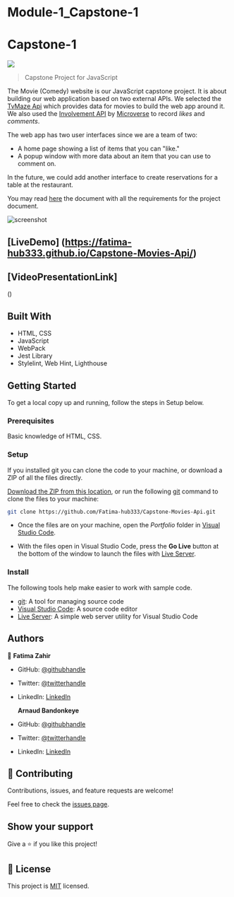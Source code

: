 # Module-1_Capstone-1
# Capstone-1
![](https://img.shields.io/badge/JavaScriptCapstone-blueviolet)


> Capstone Project for JavaScript


The Movie (Comedy) website is our JavaScript capstone project. It is about building our web application based on two external APIs. We selected the [TvMaze Api](https://www.tvmaze.com/api) which provides data for movies to build the web app around it. We also used the [Involvement API](https://www.notion.so/microverse/Involvement-API-869e60b5ad104603aa6db59e08150270) by [Microverse](https://www.microverse.org/) to record _likes_ and _comments_.

The web app has two user interfaces since we are a team of two:

- A home page showing a list of items that you can "like."
- A popup window with more data about an item that you can use to comment on.

In the future, we could add another interface to create reservations for a table at the restaurant.

You may read [here](https://github.com/microverseinc/curriculum-javascript/blob/main/group-capstone/js_capstone.md) the document with all the requirements for the project document.

![screenshot]()

## [LiveDemo] (https://fatima-hub333.github.io/Capstone-Movies-Api/)

## [VideoPresentationLink]
()

## Built With

- HTML, CSS
- JavaScript
- WebPack
- Jest Library
- Stylelint, Web Hint, Lighthouse


## Getting Started
To get a local copy up and running, follow the steps in Setup below.

### Prerequisites
Basic knowledge of HTML, CSS.

### Setup
If you installed git you can clone the code to your machine, or download a ZIP of all the files directly.

[Download the ZIP from this location](https://github.com/Fatima-hub333/Capstone-Movies-Api/archive/refs/heads/Update-README.md.zip), or run the following [git](https://git-scm.com/downloads) command to clone the files to your machine:

```bash
git clone https://github.com/Fatima-hub333/Capstone-Movies-Api.git
```

- Once the files are on your machine, open the _Portfolio_ folder in [Visual Studio Code](https://code.visualstudio.com/).

- With the files open in Visual Studio Code, press the **Go Live** button at the bottom of the window to launch the files with [Live Server](https://marketplace.visualstudio.com/items?itemName=ritwickdey.LiveServer).

### Install

The following tools help make easier to work with sample code.

- [git](https://git-scm.com/downloads): A tool for managing source code
- [Visual Studio Code](https://code.visualstudio.com/): A source code editor
- [Live Server](https://marketplace.visualstudio.com/items?itemName=ritwickdey.LiveServer): A simple web server utility for Visual Studio Code

## Authors

👤 **Fatima Zahir**

- GitHub: [@githubhandle](https://github.com/Fatima-hub333)
- Twitter: [@twitterhandle](https://twitter.com/Fatima_developr)
- LinkedIn: [LinkedIn](https://www.linkedin.com/in/full-stack-webdeveloper-181583234/)
  
  **Arnaud Bandonkeye**

- GitHub: [@githubhandle](https://github.com/ArnaudBand)
- Twitter: [@twitterhandle](https://twitter.com/@ba104781)
- LinkedIn: [LinkedIn](https://www.linkedin.com/in/arnaud-bandonkeye-893a2b228/)

## 🤝 Contributing

Contributions, issues, and feature requests are welcome!

Feel free to check the [issues page](https://github.com/Fatima-hub333/Portfolio_Mobile_Version_Skeleton-1/issues).

## Show your support

Give a ⭐️ if you like this project!


## 📝 License

This project is [MIT](./MIT.md) licensed.
